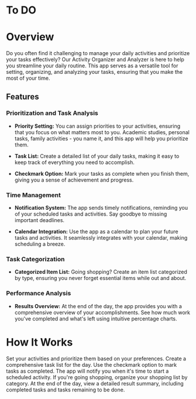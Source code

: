 # To DO 

# Overview
Do you often find it challenging to manage your daily activities and prioritize your tasks effectively? Our Activity Organizer and Analyzer is here to help you streamline your daily routine. This app serves as a versatile tool for setting, organizing, and analyzing your tasks, ensuring that you make the most of your time.

## Features

### Prioritization and Task Analysis

- **Priority Setting:** You can assign priorities to your activities, ensuring that you focus on what matters most to you. Academic studies, personal tasks, family activities - you name it, and this app will help you prioritize them.

- **Task List:** Create a detailed list of your daily tasks, making it easy to keep track of everything you need to accomplish.

- **Checkmark Option:** Mark your tasks as complete when you finish them, giving you a sense of achievement and progress.

### Time Management

- **Notification System:** The app sends timely notifications, reminding you of your scheduled tasks and activities. Say goodbye to missing important deadlines.

- **Calendar Integration:** Use the app as a calendar to plan your future tasks and activities. It seamlessly integrates with your calendar, making scheduling a breeze.

### Task Categorization

- **Categorized Item List:** Going shopping? Create an item list categorized by type, ensuring you never forget essential items while out and about.

### Performance Analysis

- **Results Overview:** At the end of the day, the app provides you with a comprehensive overview of your accomplishments. See how much work you've completed and what's left using intuitive percentage charts.

# How It Works
Set your activities and prioritize them based on your preferences.
Create a comprehensive task list for the day.
Use the checkmark option to mark tasks as completed.
The app will notify you when it's time to start a scheduled activity.
If you're going shopping, organize your shopping list by category.
At the end of the day, view a detailed result summary, including completed tasks and tasks remaining to be done.

